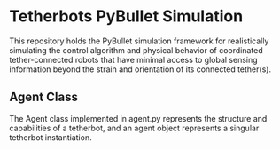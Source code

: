 # Tetherbots PyBullet Simulation

This repository holds the PyBullet simulation framework for realistically simulating the control algorithm and physical behavior of coordinated tether-connected robots that have minimal access to global sensing information beyond the strain and orientation of its connected tether(s).

## Agent Class

The Agent class implemented in agent.py represents the structure and capabilities of a tetherbot, and an agent object represents a singular tetherbot instantiation.
